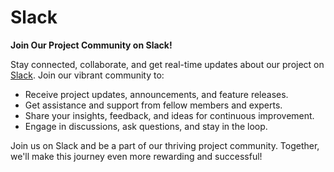 # Slack

**Join Our Project Community on Slack!**

Stay connected, collaborate, and get real-time updates about our project on [Slack](https://app.slack.com/client/T04QS32JX6E/C04QKEWE146). Join our vibrant community to:

* Receive project updates, announcements, and feature releases.
* Get assistance and support from fellow members and experts.
* Share your insights, feedback, and ideas for continuous improvement.
* Engage in discussions, ask questions, and stay in the loop.

Join us on Slack and be a part of our thriving project community. Together, we'll make this journey even more rewarding and successful!
